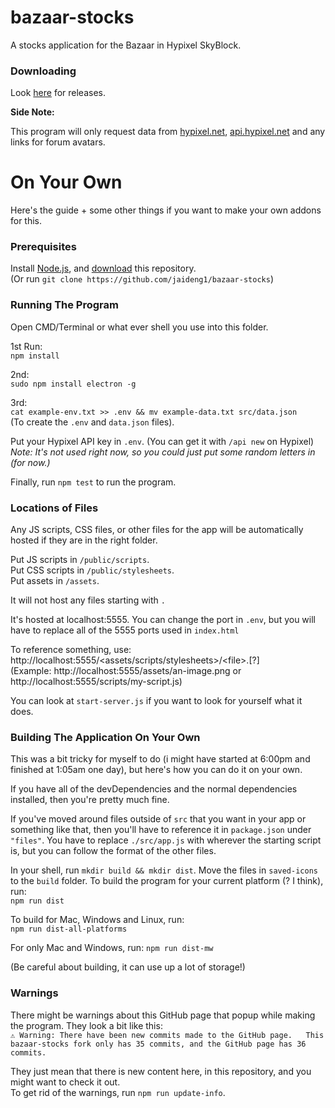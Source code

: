 # bazaar-stocks

A stocks application for the Bazaar in Hypixel SkyBlock.



### Downloading

Look [here](https://github.com/jaideng1/bazaar-stocks/releases/) for releases.  

**Side Note:**  

This program will only request data from [hypixel.net](https://hypixel.net), [api.hypixel.net](https://hypixel.net) and any links for forum avatars.


# On Your Own

Here's the guide + some other things if you want to make your own addons for this.

### Prerequisites

Install [Node.js](https://nodejs.org/), and [download](https://github.com/jaideng1/bazaar-stocks/archive/refs/heads/main.zip) this repository.  
(Or run `git clone https://github.com/jaideng1/bazaar-stocks`)

### Running The Program

Open CMD/Terminal or what ever shell you use into this folder.

1st Run:  
`npm install`  

2nd:  
`sudo npm install electron -g`  

3rd:  
`cat example-env.txt >> .env && mv example-data.txt src/data.json`  
(To create the `.env` and `data.json` files).

Put your Hypixel API key in `.env`. (You can get it with `/api new` on Hypixel)  
*Note: It's not used right now, so you could just put some random letters in (for now.)*   

Finally, run `npm test` to run the program.

### Locations of Files

Any JS scripts, CSS files, or other files for the app will be automatically hosted if they are in the right folder.

Put JS scripts in `/public/scripts`.  
Put CSS scripts in `/public/stylesheets`.  
Put assets in `/assets`.  

It will not host any files starting with `.`

It's hosted at localhost:5555.
You can change the port in `.env`, but you will have to replace all of the 5555 ports used in `index.html`

To reference something, use:
http://localhost:5555/<assets/scripts/stylesheets>/\<file\>.\[?\]  
(Example: http://localhost:5555/assets/an-image.png or http://localhost:5555/scripts/my-script.js)

You can look at `start-server.js` if you want to look for yourself what it does.

### Building The Application On Your Own

This was a bit tricky for myself to do (i might have started at 6:00pm and finished at 1:05am one day), but here's how you can do it on your own.

If you have all of the devDependencies and the normal dependencies installed, then you're pretty much fine.

If you've moved around files outside of `src` that you want in your app or something like that, then you'll have to reference it in `package.json` under `"files"`. You have to replace `./src/app.js` with wherever the starting script is, but you can follow the format of the other files.  


In your shell, run `mkdir build && mkdir dist`.
Move the files in `saved-icons` to the `build` folder.
To build the program for your current platform (? I think), run:  
`npm run dist`

To build for Mac, Windows and Linux, run:   
`npm run dist-all-platforms`  

For only Mac and Windows, run:
`npm run dist-mw`  

(Be careful about building, it can use up a lot of storage!)

### Warnings

There might be warnings about this GitHub page that popup while making the program. They look a bit like this:  
`⚠ Warning: There have been new commits made to the GitHub page.  
This bazaar-stocks fork only has 35 commits, and the GitHub page has 36 commits.`  

They just mean that there is new content here, in this repository, and you might want to check it out.  
To get rid of the warnings, run `npm run update-info`.
